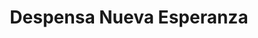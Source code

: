---
title: "Despensa Nueva Esperanza"
url: /san-vicente/despensa-nueva-esperanza/
shop: Lebensmittel
---